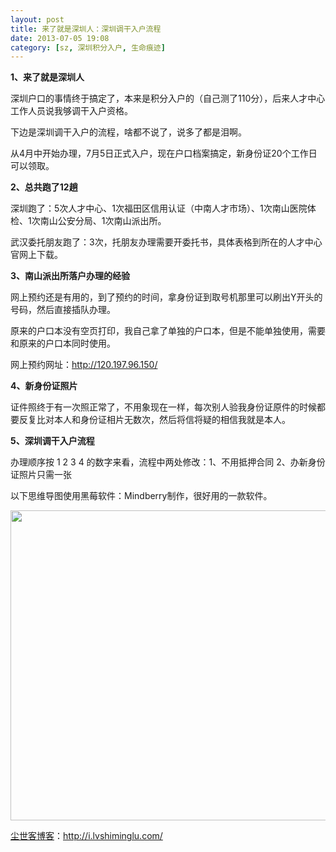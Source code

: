 ```yaml
---
layout: post
title: 来了就是深圳人：深圳调干入户流程
date: 2013-07-05 19:08
category: [sz, 深圳积分入户, 生命痕迹]
---
```

<strong>1、来了就是深圳人</strong>

深圳户口的事情终于搞定了，本来是积分入户的（自己测了110分），后来人才中心工作人员说我够调干入户资格。

下边是深圳调干入户的流程，啥都不说了，说多了都是泪啊。

从4月中开始办理，7月5日正式入户，现在户口档案搞定，新身份证20个工作日可以领取。

<strong>2、总共跑了12趟</strong>

深圳跑了：5次人才中心、1次福田区信用认证（中南人才市场）、1次南山医院体检、1次南山公安分局、1次南山派出所。

武汉委托朋友跑了：3次，托朋友办理需要开委托书，具体表格到所在的人才中心官网上下载。

<strong>3、南山派出所落户办理的经验</strong>

网上预约还是有用的，到了预约的时间，拿身份证到取号机那里可以刷出Y开头的号码，然后直接插队办理。

原来的户口本没有空页打印，我自己拿了单独的户口本，但是不能单独使用，需要和原来的户口本同时使用。

网上预约网址：<a href="http://120.197.96.150/" target="_blank">http://120.197.96.150/</a>

<strong>4、新身份证照片</strong>

证件照终于有一次照正常了，不用象现在一样，每次别人验我身份证原件的时候都要反复比对本人和身份证相片无数次，然后将信将疑的相信我就是本人。

<strong>5、深圳调干入户流程</strong>

办理顺序按 1 2 3 4 的数字来看，流程中两处修改：1、不用抵押合同 2、办新身份证照片只需一张

以下思维导图使用黑莓软件：Mindberry制作，很好用的一款软件。

<img class="alignleft" alt="" src="http://s2.homezz.com/201307/1170/37923_o.jpg" width="701" height="496" />

<a href="http://i.lvshiminglu.com/">尘世客博客</a>：<a href="http://i.lvshiminglu.com/">http://i.lvshiminglu.com/</a>

